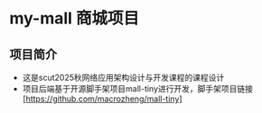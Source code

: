 # my-mall 商城项目
## 项目简介
* 这是scut2025秋网络应用架构设计与开发课程的课程设计
* 项目后端基于开源脚手架项目mall-tiny进行开发，脚手架项目链接[https://github.com/macrozheng/mall-tiny]